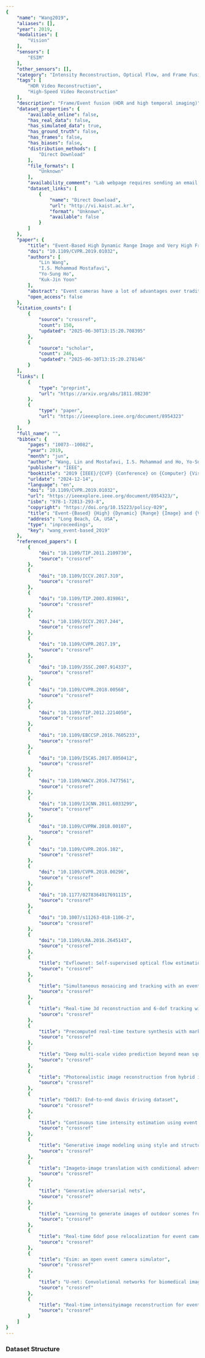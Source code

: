 ```yaml
---
{
    "name": "Wang2019",
    "aliases": [],
    "year": 2019,
    "modalities": [
        "Vision"
    ],
    "sensors": [
        "ESIM"
    ],
    "other_sensors": [],
    "category": "Intensity Reconstruction, Optical Flow, and Frame Fusion",
    "tags": [
        "HDR Video Reconstruction",
        "High-Speed Video Reconstruction"
    ],
    "description": "Frame/Event fusion (HDR and high temporal imaging)",
    "dataset_properties": {
        "available_online": false,
        "has_real_data": false,
        "has_simulated_data": true,
        "has_ground_truth": false,
        "has_frames": false,
        "has_biases": false,
        "distribution_methods": [
            "Direct Download"
        ],
        "file_formats": [
            "Unknown"
        ],
        "availability_comment": "Lab webpage requires sending an email to get access to the dataset",
        "dataset_links": [
            {
                "name": "Direct Download",
                "url": "http://vi.kaist.ac.kr",
                "format": "Unknown",
                "available": false
            }
        ]
    },
    "paper": {
        "title": "Event-Based High Dynamic Range Image and Very High Frame Rate Video Generation Using Conditional Generative Adversarial Networks",
        "doi": "10.1109/CVPR.2019.01032",
        "authors": [
            "Lin Wang",
            "I.S. Mohammad Mostafavi",
            "Yo-Sung Ho",
            "Kuk-Jin Yoon"
        ],
        "abstract": "Event cameras have a lot of advantages over traditional cameras, such as low latency, high temporal resolution, and high dynamic range. However, since the outputs of event cameras are the sequences of asynchronous events over time rather than actual intensity images, existing algorithms could not be directly applied. Therefore, it is demanding to generate intensity images from events for other tasks. In this paper, we unlock the potential of event camera-based conditional generative adversarial networks to create images/videos from an adjustable portion of the event data stream. The stacks of space-time coordinates of events are used as inputs and the network is trained to reproduce images based on the spatio-temporal intensity changes. The usefulness of event cameras to generate high dynamic range (HDR) images even in extreme illumination conditions and also non blurred images under rapid motion is also shown. In addition, the possibility of generating very high frame rate videos is demonstrated, theoretically up to 1 million frames per second(FPS) since the temporal resolution of event cameras is about 1 microsecond. Proposed methods are evaluated by comparing the results with the intensity images captured on the same pixel grid-line of events using online available real datasets and synthetic datasets produced by the event camera simulator.",
        "open_access": false
    },
    "citation_counts": [
        {
            "source": "crossref",
            "count": 150,
            "updated": "2025-06-30T13:15:20.708395"
        },
        {
            "source": "scholar",
            "count": 246,
            "updated": "2025-06-30T13:15:20.278146"
        }
    ],
    "links": [
        {
            "type": "preprint",
            "url": "https://arxiv.org/abs/1811.08230"
        },
        {
            "type": "paper",
            "url": "https://ieeexplore.ieee.org/document/8954323"
        }
    ],
    "full_name": "",
    "bibtex": {
        "pages": "10073--10082",
        "year": 2019,
        "month": "jun",
        "author": "Wang, Lin and Mostafavi, I.S. Mohammad and Ho, Yo-Sung and Yoon, Kuk-Jin",
        "publisher": "IEEE",
        "booktitle": "2019 {IEEE}/{CVF} {Conference} on {Computer} {Vision} and {Pattern} {Recognition} ({CVPR})",
        "urldate": "2024-12-14",
        "language": "en",
        "doi": "10.1109/CVPR.2019.01032",
        "url": "https://ieeexplore.ieee.org/document/8954323/",
        "isbn": "978-1-72813-293-8",
        "copyright": "https://doi.org/10.15223/policy-029",
        "title": "Event-{Based} {High} {Dynamic} {Range} {Image} and {Very} {High} {Frame} {Rate} {Video} {Generation} {Using} {Conditional} {Generative} {Adversarial} {Networks}",
        "address": "Long Beach, CA, USA",
        "type": "inproceedings",
        "key": "wang_event-based_2019"
    },
    "referenced_papers": [
        {
            "doi": "10.1109/TIP.2011.2109730",
            "source": "crossref"
        },
        {
            "doi": "10.1109/ICCV.2017.310",
            "source": "crossref"
        },
        {
            "doi": "10.1109/TIP.2003.819861",
            "source": "crossref"
        },
        {
            "doi": "10.1109/ICCV.2017.244",
            "source": "crossref"
        },
        {
            "doi": "10.1109/CVPR.2017.19",
            "source": "crossref"
        },
        {
            "doi": "10.1109/JSSC.2007.914337",
            "source": "crossref"
        },
        {
            "doi": "10.1109/CVPR.2018.00568",
            "source": "crossref"
        },
        {
            "doi": "10.1109/TIP.2012.2214050",
            "source": "crossref"
        },
        {
            "doi": "10.1109/EBCCSP.2016.7605233",
            "source": "crossref"
        },
        {
            "doi": "10.1109/ISCAS.2017.8050412",
            "source": "crossref"
        },
        {
            "doi": "10.1109/WACV.2016.7477561",
            "source": "crossref"
        },
        {
            "doi": "10.1109/IJCNN.2011.6033299",
            "source": "crossref"
        },
        {
            "doi": "10.1109/CVPRW.2018.00107",
            "source": "crossref"
        },
        {
            "doi": "10.1109/CVPR.2016.102",
            "source": "crossref"
        },
        {
            "doi": "10.1109/CVPR.2018.00296",
            "source": "crossref"
        },
        {
            "doi": "10.1177/0278364917691115",
            "source": "crossref"
        },
        {
            "doi": "10.1007/s11263-018-1106-2",
            "source": "crossref"
        },
        {
            "doi": "10.1109/LRA.2016.2645143",
            "source": "crossref"
        },
        {
            "title": "Evflownet: Self-supervised optical flow estimation for eventbased cameras",
            "source": "crossref"
        },
        {
            "title": "Simultaneous mosaicing and tracking with an event camera",
            "source": "crossref"
        },
        {
            "title": "Real-time 3d reconstruction and 6-dof tracking with an event camera",
            "source": "crossref"
        },
        {
            "title": "Precomputed real-time texture synthesis with markovian generative adversarial networks",
            "source": "crossref"
        },
        {
            "title": "Deep multi-scale video prediction beyond mean square error",
            "source": "crossref"
        },
        {
            "title": "Photorealistic image reconstruction from hybrid intensity and event based sensor",
            "source": "crossref"
        },
        {
            "title": "Ddd17: End-to-end davis driving dataset",
            "source": "crossref"
        },
        {
            "title": "Continuous time intensity estimation using event cameras",
            "source": "crossref"
        },
        {
            "title": "Generative image modeling using style and structure adversarial networks",
            "source": "crossref"
        },
        {
            "title": "Imageto-image translation with conditional adversarial networks",
            "source": "crossref"
        },
        {
            "title": "Generative adversarial nets",
            "source": "crossref"
        },
        {
            "title": "Learning to generate images of outdoor scenes from attributes and semantic layouts",
            "source": "crossref"
        },
        {
            "title": "Real-time 6dof pose relocalization for event cameras with stacked spatial lstm networks",
            "source": "crossref"
        },
        {
            "title": "Esim: an open event camera simulator",
            "source": "crossref"
        },
        {
            "title": "U-net: Convolutional networks for biomedical image segmentation",
            "source": "crossref"
        },
        {
            "title": "Real-time intensityimage reconstruction for event cameras using manifold regularisation",
            "source": "crossref"
        }
    ]
}
---
```


### Dataset Structure
